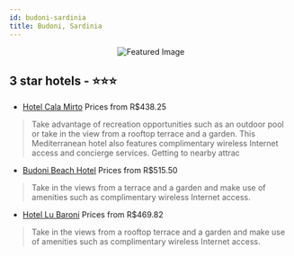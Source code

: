 ```yaml
---
id: budoni-sardinia
title: Budoni, Sardinia
---
```


<center><img src="https://i.travelapi.com/hotels/10000000/9580000/9575800/9575760/fd6947b0_z.jpg" alt="Featured Image" /></center>


##  3 star hotels - ⭐️⭐️⭐️

-    [Hotel Cala Mirto](https://us.hurb.com/br/hotels/budoni/hotel-cala-mirto-JNP-JP314443?cmp=18055) Prices from R$438.25
   > Take advantage of recreation opportunities such as an outdoor pool or take in the view from a rooftop terrace and a garden. This Mediterranean hotel also features complimentary wireless Internet access and concierge services. Getting to nearby attrac
-    [Budoni Beach Hotel](https://us.hurb.com/br/hotels/budoni/budoni-beach-hotel-JNP-JP151145?cmp=18055) Prices from R$515.50
   > Take in the views from a terrace and a garden and make use of amenities such as complimentary wireless Internet access.
-    [Hotel Lu Baroni](https://us.hurb.com/br/hotels/budoni/hotel-lu-baroni-JNP-JP290164?cmp=18055) Prices from R$469.82
   > Take in the views from a rooftop terrace and a garden and make use of amenities such as complimentary wireless Internet access.
